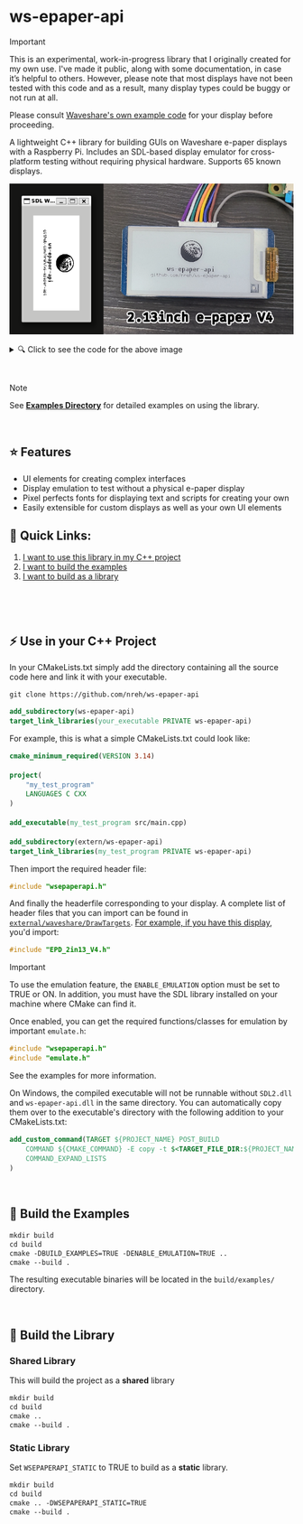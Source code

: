 # ws-epaper-api

> [!IMPORTANT]  
> This is an experimental, work-in-progress library that I originally created for my own use. I've made it public, along with
> some documentation, in case it’s helpful to others. However, please note that most displays have not been tested with this
> code and as a result, many display types could be buggy or not run at all.
>
> Please consult
> [Waveshare's own example code](https://github.com/waveshareteam/e-Paper/tree/master/RaspberryPi_JetsonNano/c/examples) for
> your display before proceeding.

A lightweight C++ library for building GUIs on Waveshare e-paper displays with a Raspberry Pi. Includes an SDL-based display
emulator for cross-platform testing without requiring physical hardware. Supports 65 known displays.

![Demonstration](docs/screenshot_1.png)

<details>

<summary>🔍 Click to see the code for the above image</summary>

## Code for emulation window on the left:

```cpp
#include "emulate.h"
#include "EPD_2in13_V4.h"
#include "wsepaperapi.h"

#include "bitmaps/Moon.h"
#include "fonts/AllFonts.h"

using namespace std;
using namespace epaperapi;

int main() {
    //
    // Initialize emulator and renderer
    //

    typedef devices::EPD_2in13_V4::EPD_2in13_V4_DrawTarget device;
    EpaperEmulator target = EpaperEmulator::CreatePhysical<device>();
    Renderer renderer(target, BufferTransform::Rotate90Clockwise);

    //
    // Define fonts
    //

    typedef fonts::DinaBold_10pt font1;
    typedef fonts::Dina_6pt font2;

    //
    // Create and position elements
    //

    elements::TextElement<font1> text1("ws-epaper-api");
    text1.foregroundStyle.SetBlackChannel(0);
    text1.xpos = (250 / 2) - (text1.GetWidth() / 2);
    text1.ypos = 70;
    text1.characterSpacing = 0;
    renderer.AddElement(&text1);

    elements::TextElement<font2> text2("github.com/nreh/ws-epaper-api");
    text2.foregroundStyle.SetBlackChannel(0);
    text2.xpos = (250 / 2) - (text2.GetWidth() / 2);
    text2.ypos = text1.GetHeight() + text1.ypos;
    text2.characterSpacing = 0;
    renderer.AddElement(&text2);

    auto t = bitmaps::Moon();
    elements::Bitmap1BitElement img((250 / 2) - (t.GetWidth() / 2), 15, t);
    renderer.AddElement(&img);

    //
    // Render!
    //

    renderer.Refresh();
    KeepWindowOpen();
}
```

## Code for physical display on the right:

```cpp
#include "EPD_2in13_V4.h"
#include "wsepaperapi.h"

#include "bitmaps/Moon.h"
#include "fonts/AllFonts.h"

using namespace std;
using namespace epaperapi;

int main() {
    //
    // Initialize device and renderer
    //

    devices::EPD_2in13_V4::EPD_2in13_V4_DrawTarget dev;
    Renderer renderer(dev, BufferTransform::Rotate90Clockwise);

    //
    // Initialize the display registers and clear to white
    //

    dev.Init();
    dev.Clear();

    //
    // Define fonts
    //

    typedef fonts::DinaBold_10pt font1;
    typedef fonts::Dina_6pt font2;

    //
    // Create and position elements
    //

    elements::TextElement<font1> text1("ws-epaper-api");
    text1.foregroundStyle.SetBlackChannel(0);
    text1.xpos = (250 / 2) - (text1.GetWidth() / 2);
    text1.ypos = 70;
    text1.characterSpacing = 0;
    renderer.AddElement(&text1);

    elements::TextElement<font2> text2("github.com/nreh/ws-epaper-api");
    text2.foregroundStyle.SetBlackChannel(0);
    text2.xpos = (250 / 2) - (text2.GetWidth() / 2);
    text2.ypos = text1.GetHeight() + text1.ypos;
    text2.characterSpacing = 0;
    renderer.AddElement(&text2);

    auto t = bitmaps::Moon();
    elements::Bitmap1BitElement img((250 / 2) - (t.GetWidth() / 2), 15, t);
    renderer.AddElement(&img);

    //
    // Render!
    //

    renderer.Refresh();

    //
    // Put device to sleep and exit
    //

    dev.Sleep();
    // According to waveshare's example code, we require a 2 second
    // delay between sleeping and exitting the device.
    devices::interface::bcm2835_delay(2000);
    dev.Exit();
}
```

</details>

&nbsp;

> [!NOTE]  
> See **[Examples Directory](examples)** for detailed examples on using the library.

&nbsp;

## ⭐ Features

- UI elements for creating complex interfaces
- Display emulation to test without a physical e-paper display
- Pixel perfects fonts for displaying text and scripts for creating your own
- Easily extensible for custom displays as well as your own UI elements

## 🔗 Quick Links:

1. [I want to use this library in my C++ project](#-use-in-your-c-project)
2. [I want to build the examples](#-build-the-examples)
3. [I want to build as a library](#-build-the-library)

&nbsp;

&nbsp;

## ⚡ Use in your C++ Project

In your CMakeLists.txt simply add the directory containing all the source code here and link it with your executable.

```
git clone https://github.com/nreh/ws-epaper-api
```

```cmake
add_subdirectory(ws-epaper-api)
target_link_libraries(your_executable PRIVATE ws-epaper-api)
```

For example, this is what a simple CMakeLists.txt could look like:

```cmake
cmake_minimum_required(VERSION 3.14)

project(
    "my_test_program"
    LANGUAGES C CXX
)

add_executable(my_test_program src/main.cpp)

add_subdirectory(extern/ws-epaper-api)
target_link_libraries(my_test_program PRIVATE ws-epaper-api)
```

Then import the required header file:

```cpp
#include "wsepaperapi.h"
```

And finally the headerfile corresponding to your display. A complete list of header files that you can import can be found in
[`external/waveshare/DrawTargets`](external/waveshare/DrawTargets).
[For example, if you have this display](https://www.waveshare.com/2.13inch-e-paper-hat.htm), you'd import:

```cpp
#include "EPD_2in13_V4.h"
```

> [!IMPORTANT]  
> To use the emulation feature, the `ENABLE_EMULATION` option must be set to TRUE or ON. In addition, you must have the SDL
> library installed on your machine where CMake can find it.
>
> Once enabled, you can get the required functions/classes for emulation by important `emulate.h`:
>
> ```cpp
> #include "wsepaperapi.h"
> #include "emulate.h"
> ```
>
> See the examples for more information.

On Windows, the compiled executable will not be runnable without `SDL2.dll` and `ws-epaper-api.dll` in the same directory.
You can automatically copy them over to the executable's directory with the following addition to your CMakeLists.txt:

```cmake
add_custom_command(TARGET ${PROJECT_NAME} POST_BUILD
    COMMAND ${CMAKE_COMMAND} -E copy -t $<TARGET_FILE_DIR:${PROJECT_NAME}> $<TARGET_RUNTIME_DLLS:${PROJECT_NAME}>
    COMMAND_EXPAND_LISTS
)
```

&nbsp;

## 🔨 Build the Examples

```
mkdir build
cd build
cmake -DBUILD_EXAMPLES=TRUE -DENABLE_EMULATION=TRUE ..
cmake --build .
```

The resulting executable binaries will be located in the `build/examples/` directory.

&nbsp;

## 🔨 Build the Library

### Shared Library

This will build the project as a **shared** library

```
mkdir build
cd build
cmake ..
cmake --build .
```

### Static Library

Set `WSEPAPERAPI_STATIC` to TRUE to build as a **static** library.

```
mkdir build
cd build
cmake .. -DWSEPAPERAPI_STATIC=TRUE
cmake --build .
```
